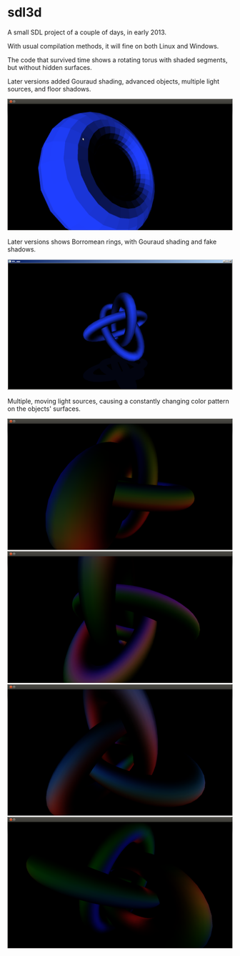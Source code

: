 # sdl3d

A small SDL project of a couple of days, in early 2013.

With usual compilation methods, it will fine on both Linux and Windows.

The code that survived time shows a rotating torus with shaded segments, but without hidden surfaces.

Later versions added Gouraud shading, advanced objects, multiple light sources, and floor shadows.

![Shaded torus][torus]

Later versions shows Borromean rings, with Gouraud shading and fake shadows.

![Borromean rings][borromean]

Multiple, moving light sources, causing a constantly changing color pattern on the objects' surfaces.

![Colored Borromean rings 1][color1]
![Colored Borromean rings 2][color2]
![Colored Borromean rings 3][color3]
![Colored Borromean rings 4][color4]

[torus]: screenshots/torus.png
[borromean]: screenshots/borromean.png
[color1]: screenshots/color1.png
[color2]: screenshots/color2.png
[color3]: screenshots/color3.png
[color4]: screenshots/color4.png
